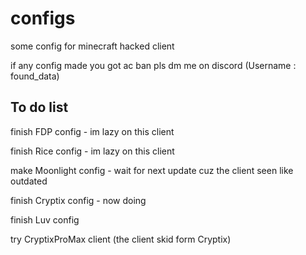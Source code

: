 # configs

some config for minecraft hacked client 

if any config made you got ac ban pls dm me on discord (Username : found_data)

## To do list

finish FDP config - im lazy on this client

finish Rice config - im lazy on this client

make Moonlight config - wait for next update cuz the client seen like outdated

finish Cryptix config - now doing

finish Luv config

try CryptixProMax client (the client skid form Cryptix)
